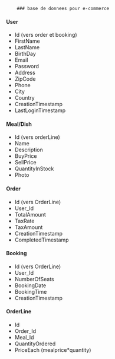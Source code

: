 		### base de donnees pour e-commerce

#### User
* Id (vers order et booking)
* FirstName
* LastName
* BirthDay
* Email
* Password
* Address
* ZipCode
* Phone
* City
* Country
* CreationTimestamp
* LastLoginTimestamp

#### Meal/Dish
* Id (vers orderLine)
* Name
* Description
* BuyPrice
* SellPrice
* QuantityInStock
* Photo

#### Order
* Id (vers OrderLine)
* User_Id
* TotalAmount
* TaxRate
* TaxAmount
* CreationTimestamp
* CompletedTimestamp

#### Booking
* Id (vers OrderLine)
* User_Id
* NumberOfSeats
* BookingDate
* BookingTime
* CreationTimestamp

#### OrderLine
* Id
* Order_Id
* Meal_Id
* QuantityOrdered
* PriceEach (mealprice*quantity)
